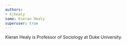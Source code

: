 ```yaml
---
authors:
- kjhealy
name: Kieran Healy
superuser: true
---
```


Kieran Healy is Professor of Sociology at Duke University.
